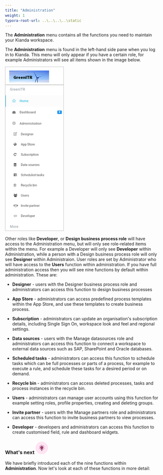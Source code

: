 ```yaml
---
title: "Administration"
weight: 1
typora-root-url: ..\..\..\..\static
---
```


The **Administration** menu contains all the functions you need to maintain your Kianda workspace.

The **Administration** menu is found in the left-hand side pane when you log in to Kianda. This menu will only appear if you have a certain role, for example Administrators will see all items shown in the image below.

![Administration menu](/images/admin-view.jpg)

Other roles like **Developer**, or **Design business process role** will have access to the Administration menu, but will only see role-related items within the menu. For example a Developer will only see **Developer** within Administration, while a person with a Design business process role will only see **Designer** within Administraion. User roles are set by Administrator who will have access to the **Users** function within administration. If you have full administration access then you will see nine functions by default within administration. These are:

- **Designer** - users with the Designer business process role and administrators can access this function to design business processes

- **App Store** - administrators can access predefined process templates within the App Store, and use these templates to create business process.

- **Subscription** - administrators can update an organisation's subscription details, including Single Sign On, workspace look and feel and regional settings.

- **Data sources** - users with the Manage datasources role and administrators can access this function to connect a workspace to external data sources such as SAP, SharePoint and Oracle databases.

- **Scheduled tasks** - administrators can access this function to schedule tasks which can be full processes or parts of a process, for example to execute a rule, and schedule these tasks for a desired period or on demand.

- **Recycle bin** - administrators can access deleted processes, tasks and process instances in the recycle bin.

- **Users** - administrators can manage user accounts using this function for example setting roles, profile properties, creating and deleting groups.

- **Invite partner** - users with the Manage partners role and administrators can access this function to invite business partners to view processes. 

- **Developer** - developers and administrators can access this function to create customised field, rule and dashboard widgets.

  

### What's next  ![Idea icon](/../content/docs/platform/administration/_index.assets/18.png) ###

We have briefly introduced each of the nine functions within **Administration**. Now let's look at each of these functions in more detail: